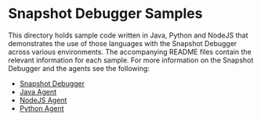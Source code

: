 # Snapshot Debugger Samples

This directory holds sample code written in Java, Python and NodeJS that
demonstrates the use of those languages with the Snapshot Debugger across
various environments.  The accompanying README files contain the relevant
information for each sample. For more information on the Snapshot Debugger and
the agents see the following:

* [Snapshot Debugger](https://github.com/GoogleCloudPlatform/snapshot-debugger)
* [Java Agent](https://github.com/GoogleCloudPlatform/cloud-debug-java)
* [NodeJS Agent](https://github.com/googleapis/cloud-debug-nodejs)
* [Python Agent](https://github.com/GoogleCloudPlatform/cloud-debug-python)
